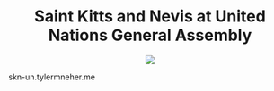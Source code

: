 <h1 align="center">Saint Kitts and Nevis at United Nations General Assembly</h1>
</ br>
<div align="center"><img src="https://www.github.com/tylermneher.png"></div>


skn-un.tylermneher.me